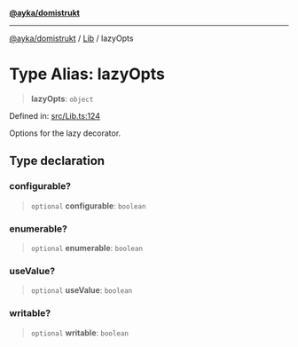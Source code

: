 [**@ayka/domistrukt**](../../../README.md)

***

[@ayka/domistrukt](../../../globals.md) / [Lib](../README.md) / lazyOpts

# Type Alias: lazyOpts

> **lazyOpts**: `object`

Defined in: [src/Lib.ts:124](https://github.com/AndreyMork/domistrukt/blob/8b5cf3c2b6165986c4aa42ad9bdd7f6c43c22c84/src/Lib.ts#L124)

Options for the lazy decorator.

## Type declaration

### configurable?

> `optional` **configurable**: `boolean`

### enumerable?

> `optional` **enumerable**: `boolean`

### useValue?

> `optional` **useValue**: `boolean`

### writable?

> `optional` **writable**: `boolean`
